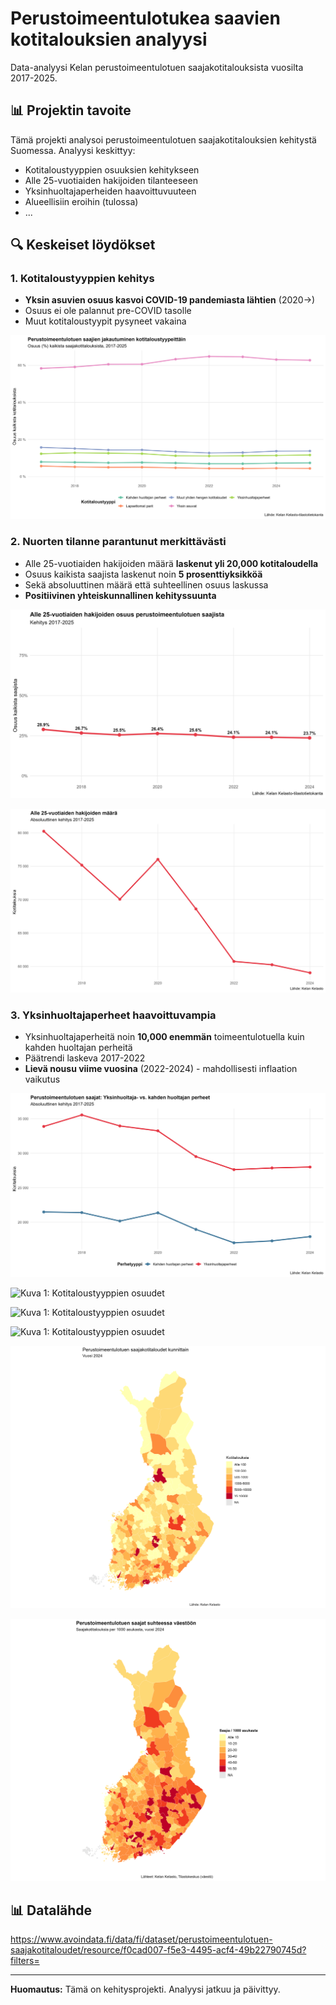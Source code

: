 # Perustoimeentulotukea saavien kotitalouksien analyysi

Data-analyysi Kelan perustoimeentulotuen saajakotitalouksista vuosilta 2017-2025.

## 📊 Projektin tavoite

Tämä projekti analysoi perustoimeentulotuen saajakotitalouksien kehitystä Suomessa. Analyysi keskittyy:

- Kotitaloustyyppien osuuksien kehitykseen
- Alle 25-vuotiaiden hakijoiden tilanteeseen
- Yksinhuoltajaperheiden haavoittuvuuteen
- Alueellisiin eroihin (tulossa)
- ...

## 🔍 Keskeiset löydökset

### 1. Kotitaloustyyppien kehitys
- **Yksin asuvien osuus kasvoi COVID-19 pandemiasta lähtien** (2020→)
- Osuus ei ole palannut pre-COVID tasolle
- Muut kotitaloustyypit pysyneet vakaina

![Kotitaloustyypit](01_kotitaloustyypit_osuudet.png)

### 2. Nuorten tilanne parantunut merkittävästi
- Alle 25-vuotiaiden hakijoiden määrä **laskenut yli 20,000 kotitaloudella**
- Osuus kaikista saajista laskenut noin **5 prosenttiyksikköä**
- Sekä absoluuttinen määrä että suhteellinen osuus laskussa
- **Positiivinen yhteiskunnallinen kehityssuunta**

![Nuoret](nuoret_osuus_kehitys.png)

![KNuoret_abs](p_nuoret_abs.png)

### 3. Yksinhuoltajaperheet haavoittuvampia
- Yksinhuoltajaperheitä noin **10,000 enemmän** toimeentulotuella kuin kahden huoltajan perheitä
- Päätrendi laskeva 2017-2022
- **Lievä nousu viime vuosina** (2022-2024) - mahdollisesti inflaation vaikutus

![Yksinhuoltajat](perheet_vertailu.png)

![Kuva 1: Kotitaloustyyppien osuudet](../output/figures/01_kotitaloustyypit_osuudet.png)

![Kuva 1: Kotitaloustyyppien osuudet](../output/figures/01_kotitaloustyypit_osuudet.png)

![Kuva 1: Kotitaloustyyppien osuudet](../output/figures/01_kotitaloustyypit_osuudet.png)

![Kartta_luokiteltu](05_kartta_luokiteltu.png)

![KKartta_per_capita](06_kartta_per_capita.png)


## 📊 Datalähde

https://www.avoindata.fi/data/fi/dataset/perustoimeentulotuen-saajakotitaloudet/resource/f0cad007-f5e3-4495-acf4-49b22790745d?filters=

---

**Huomautus:** Tämä on kehitysprojekti. Analyysi jatkuu ja päivittyy.
